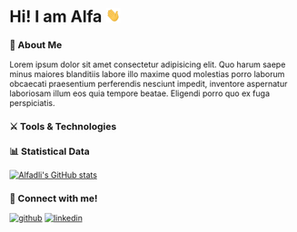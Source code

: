 # Hi! I am Alfa <img src="https://raw.githubusercontent.com/ABSphreak/ABSphreak/master/gifs/Hi.gif" height="25px">
### 🚀 About Me
Lorem ipsum dolor sit amet consectetur adipisicing elit. Quo harum saepe minus maiores blanditiis labore illo maxime quod molestias porro laborum obcaecati praesentium perferendis nesciunt impedit, inventore aspernatur laboriosam illum eos quia tempore beatae. Eligendi porro quo ex fuga perspiciatis.

### ⚔ Tools & Technologies


### 📊 Statistical Data
[![Alfadli's GitHub stats](https://github-readme-stats.vercel.app/api?username=AlfadliRPutra)](https://github.com/AlfadliRPutra/github-readme-stats)



### 📨 Connect with me!
[<img src='https://cdn.jsdelivr.net/npm/simple-icons@3.0.1/icons/github.svg' alt='github' height='40'>](https://github.com/AlfadliRPutra)  [<img src='https://cdn.jsdelivr.net/npm/simple-icons@3.0.1/icons/linkedin.svg' alt='linkedin' height='40'>](https://www.linkedin.com/in/alfadlirputra/)  

